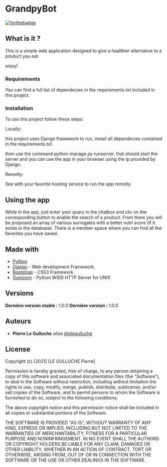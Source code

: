 # GrandpyBot

[![forthebadge](http://forthebadge.com/images/badges/built-with-love.svg)](http://forthebadge.com) 


## What is it ?

This is a simple web application designed to give a healthier alternative to a product you eat.

enjoy!

### Requirements

You can find a full list of dependecies in the requirements.txt included in this project.

### Installation

To use this project follow these steps:

Locally:

this project uses Django framework to run, install all dependecies contained in the requirements.txt.

then use the command python manage.py runserver, that should start the server and you can use the app in your browser using the ip provided by Django.

Remotly:

See with your favorite hosting service to run the app remotly.

## Using the app

While in the app, just enter your query in the chatbox and clic on the corresponding button to enable the search of a product.
From there you will be proposed an array of various surrogates with a better nutri score (if it exists in the database).
There is a member space where you can find all the favorites you have saved.


## Made with


* [Python](https://www.python.org/)
* [Django](https://www.djangoproject.com/) - Web development Framework.
* [Bootstrap](https://getbootstrap.com/) - CSS3 Framework
* [Gunicorn](https://gunicorn.org/) - Python WSGI HTTP Server for UNIX


## Versions

**Dernière version stable :** 1.0.0
**Dernière version :** 1.0.0

## Auteurs

* **Pierre Le Gulluche** _alias_ [@plegulluche](https://github.com/plegulluche)


## License

Copyright (c) [2021] [LE GULLUCHE Pierre]

Permission is hereby granted, free of charge, to any person obtaining a copy
of this software and associated documentation files (the "Software"), to deal
in the Software without restriction, including without limitation the rights
to use, copy, modify, merge, publish, distribute, sublicense, and/or sell
copies of the Software, and to permit persons to whom the Software is
furnished to do so, subject to the following conditions:

The above copyright notice and this permission notice shall be included in all
copies or substantial portions of the Software.

THE SOFTWARE IS PROVIDED "AS IS", WITHOUT WARRANTY OF ANY KIND, EXPRESS OR
IMPLIED, INCLUDING BUT NOT LIMITED TO THE WARRANTIES OF MERCHANTABILITY,
FITNESS FOR A PARTICULAR PURPOSE AND NONINFRINGEMENT. IN NO EVENT SHALL THE
AUTHORS OR COPYRIGHT HOLDERS BE LIABLE FOR ANY CLAIM, DAMAGES OR OTHER
LIABILITY, WHETHER IN AN ACTION OF CONTRACT, TORT OR OTHERWISE, ARISING FROM,
OUT OF OR IN CONNECTION WITH THE SOFTWARE OR THE USE OR OTHER DEALINGS IN THE
SOFTWARE.
